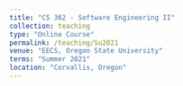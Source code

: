 ```yaml
---
title: "CS 362 - Software Engineering II"
collection: teaching
type: "Online Course"
permalink: /teaching/Su2021
venue: "EECS, Oregon State University"
terms: "Summer 2021"
location: "Corvallis, Oregon"
---
```

